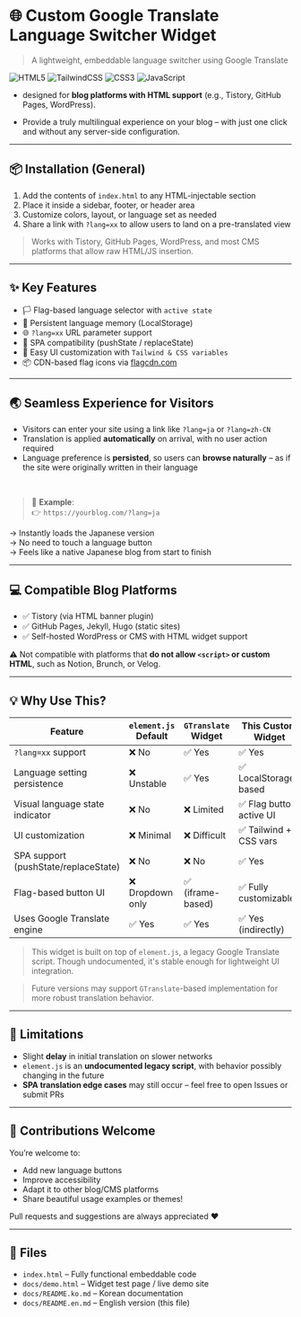 # 🌐 Custom Google Translate Language Switcher Widget

> A lightweight, embeddable language switcher using Google Translate

![HTML5](https://img.shields.io/badge/html5-%23E34F26.svg?style=for-the-badge&logo=html5&logoColor=white)
![TailwindCSS](https://img.shields.io/badge/tailwindcss-%2338B2AC.svg?style=for-the-badge&logo=tailwind-css&logoColor=white)
![CSS3](https://img.shields.io/badge/css3-%231572B6.svg?style=for-the-badge&logo=css3&logoColor=white)
![JavaScript](https://img.shields.io/badge/javascript-%23323330.svg?style=for-the-badge&logo=javascript&logoColor=%23F7DF1E)

* designed for **blog platforms with HTML support** (e.g., Tistory, GitHub Pages, WordPress).

* Provide a truly multilingual experience on your blog – with just one click and without any server-side configuration.

---

## 📦 Installation (General)

1. Add the contents of `index.html` to any HTML-injectable section
2. Place it inside a sidebar, footer, or header area
3. Customize colors, layout, or language set as needed
4. Share a link with `?lang=xx` to allow users to land on a pre-translated view

> Works with Tistory, GitHub Pages, WordPress, and most CMS platforms that allow raw HTML/JS insertion.

---

## ✨ Key Features

* 🏳️ Flag-based language selector with `active state`
* 💾 Persistent language memory (LocalStorage)
* 🌐 `?lang=xx` URL parameter support
* 🔁 SPA compatibility (pushState / replaceState)
* 🎨 Easy UI customization with `Tailwind & CSS variables`
* 📦 CDN-based flag icons via [flagcdn.com](https://flagcdn.com)

---

## 🌏 Seamless Experience for Visitors

* Visitors can enter your site using a link like `?lang=ja` or `?lang=zh-CN`
* Translation is applied **automatically** on arrival, with no user action required
* Language preference is **persisted**, so users can **browse naturally**
  – as if the site were originally written in their language

<br/>

> 📌 **Example**: <br/>
> 👉 `https://yourblog.com/?lang=ja`

→ Instantly loads the Japanese version <br/>
→ No need to touch a language button <br/>
→ Feels like a native Japanese blog from start to finish

---

## 💻 Compatible Blog Platforms

* ✅ Tistory (via HTML banner plugin)
* ✅ GitHub Pages, Jekyll, Hugo (static sites)
* ✅ Self-hosted WordPress or CMS with HTML widget support

⚠️ Not compatible with platforms that **do not allow `<script>` or custom HTML**, such as Notion, Brunch, or Velog.

---

## 💡 Why Use This?

| Feature                              | `element.js` Default | `GTranslate` Widget | This Custom Widget      |
| ------------------------------------ | -------------------- | ------------------- | ----------------------- |
| `?lang=xx` support                   | ❌ No                 | ✅ Yes               | ✅ Yes                   |
| Language setting persistence         | ❌ Unstable           | ✅ Yes               | ✅ LocalStorage-based    |
| Visual language state indicator      | ❌ No                 | ❌ Limited           | ✅ Flag button active UI |
| UI customization                     | ❌ Minimal            | ❌ Difficult         | ✅ Tailwind + CSS vars   |
| SPA support (pushState/replaceState) | ❌ No                 | ❌ No                | ✅ Yes                   |
| Flag-based button UI                 | ❌ Dropdown only      | ✅ (iframe-based)    | ✅ Fully customizable    |
| Uses Google Translate engine         | ✅ Yes                | ✅ Yes               | ✅ Yes (indirectly)      |

> This widget is built on top of `element.js`, a legacy Google Translate script.
> Though undocumented, it's stable enough for lightweight UI integration.

> Future versions may support `GTranslate`-based implementation for more robust translation behavior.

---

## 🚧 Limitations

* Slight **delay** in initial translation on slower networks
* `element.js` is an **undocumented legacy script**, with behavior possibly changing in the future
* **SPA translation edge cases** may still occur – feel free to open Issues or submit PRs

---

## 🙌 Contributions Welcome

You’re welcome to:

* Add new language buttons
* Improve accessibility
* Adapt it to other blog/CMS platforms
* Share beautiful usage examples or themes!

Pull requests and suggestions are always appreciated ❤️

---

## 📁 Files

* `index.html` – Fully functional embeddable code
* `docs/demo.html` – Widget test page / live demo site
* `docs/README.ko.md` – Korean documentation
* `docs/README.en.md` – English version (this file)
